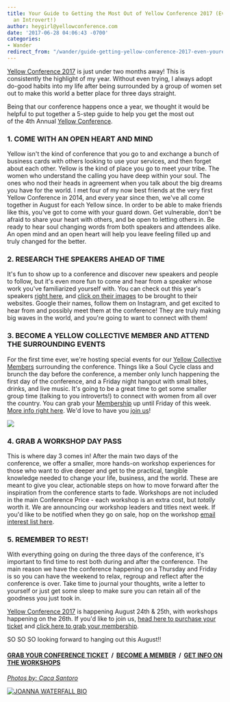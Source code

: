 ```yaml
---
title: Your Guide to Getting the Most Out of Yellow Conference 2017 (Even if You're
  an Introvert!)
author: heygirl@yellowconference.com
date: '2017-06-28 04:06:43 -0700'
categories:
- Wander
redirect_from: "/wander/guide-getting-yellow-conference-2017-even-youre-introvert/"
---
```


[Yellow Conference 2017](http://yellowco.co/conference/) is just under two months away! This is consistently the highlight of my year. Without even trying, I always adopt do-good habits into my life after being surrounded by a group of women set out to make this world a better place for three days straight.

Being that our conference happens once a year, we thought it would be helpful to put together a 5-step guide to help you get the most out of the 4th Annual [Yellow Conference](http://yellowco.co/conference/).

### 1\. COME WITH AN OPEN HEART AND MIND

Yellow isn't the kind of conference that you go to and exchange a bunch of business cards with others looking to use your services, and then forget about each other. Yellow is the kind of place you go to meet your tribe. The women who understand the calling you have deep within your soul. The ones who nod their heads in agreement when you talk about the big dreams you have for the world. I met four of my now best friends at the very first Yellow Conference in 2014, and every year since then, we've all come together in August for each Yellow since. In order to be able to make friends like this, you've got to come with your guard down. Get vulnerable, don't be afraid to share your heart with others, and be open to letting others in. Be ready to hear soul changing words from both speakers and attendees alike. An open mind and an open heart will help you leave feeling filled up and truly changed for the better.

### 2\. RESEARCH THE SPEAKERS AHEAD OF TIME

It's fun to show up to a conference and discover new speakers and people to follow, but it's even more fun to come and hear from a speaker whose work you've familiarized yourself with. You can check out this year's speakers [right here](http://yellowco.co/yellow-conference-2017-speakers/), and [click on their images](http://yellowco.co/yellow-conference-2017-speakers/) to be brought to their websites. Google their names, follow them on Instagram, and get excited to hear from and possibly meet them at the conference! They are truly making big waves in the world, and you're going to want to connect with them!

### 3\. BECOME A YELLOW COLLECTIVE MEMBER AND ATTEND THE SURROUNDING EVENTS

For the first time ever, we're hosting special events for our [Yellow Collective Members](http://yellowcollective.co/) surrounding the conference. Things like a Soul Cycle class and brunch the day before the conference, a member only lunch happening the first day of the conference, and a Friday night hangout with small bites, drinks, and live music. It's going to be a great time to get some smaller group time (talking to you introverts!) to connect with women from all over the country. You can grab your [Membership](http://yellowcollective.co/) up until Friday of this week. [More info right here](http://yellowcollective.co/). We'd love to have you [join us](http://yellowcollective.co/)!

[![](https://s3.amazonaws.com/yellow-files/blog/2017/06/Yellow2016SpeakerDinner-44.jpg)](https://s3.amazonaws.com/yellow-files/blog/2017/06/Yellow2016SpeakerDinner-44.jpg)

### 4\. GRAB A WORKSHOP DAY PASS

This is where day 3 comes in! After the main two days of the conference, we offer a smaller, more hands-on workshop experiences for those who want to dive deeper and get to the practical, tangible knowledge needed to change your life, business, and the world. These are meant to give you clear, actionable steps on how to move forward after the inspiration from the conference starts to fade. Workshops are not included in the main Conference Price - each workshop is an extra cost, but _totally_ worth it. We are announcing our workshop leaders and titles next week. If you'd like to be notified when they go on sale, hop on the workshop [email interest list here](http://eepurl.com/cUck21).

### 5\. REMEMBER TO REST!

With everything going on during the three days of the conference, it's important to find time to rest both during and after the conference. The main reason we have the conference happening on a Thursday and Friday is so you can have the weekend to relax, regroup and reflect after the conference is over. Take time to journal your thoughts, write a letter to yourself or just get some sleep to make sure you can retain all of the goodness you just took in.

[Yellow Conference 2017](http://yellowco.co/conference/) is happening August 24th & 25th, with workshops happening on the 26th. If you'd like to join us, [head here to purchase your ticket](http://yellowco.co/conference/) and [click here to grab your membership](http://yellowcollective.co/).

SO SO SO looking forward to hanging out this August!!

#### [GRAB YOUR CONFERENCE TICKET](http://yellowco.co/conference/)  /  [BECOME A MEMBER](http://yellowcollective.co/)  /  [GET INFO ON THE WORKSHOPS](http://eepurl.com/cUck21)

[_Photos by: Caca Santoro_](http://cacasantoro.com/)

[![JOANNA WATERFALL BIO](https://s3.amazonaws.com/yellow-files/blog/2017/05/JOANNA-WATERFALL-BIO.jpg)](https://www.instagram.com/joannawaterfall/)
